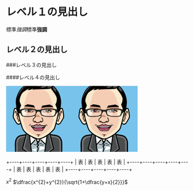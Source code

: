 レベル１の見出し
================

標準*強調*標準**強調**

レベル２の見出し
----------------

###レベル３の見出し

####レベル４の見出し

![kotetsu1](kotetsu.png)![kotetsu2](kotetsu.png)

+----+----+----+----+----+
| 表 | 表 | 表 | 表 | 表 |
+----+----+----+----+----+
| 表 | 表 | 表 | 表 | 表 |
+----+----+----+----+----+

$x^2$
$\dfrac{x^{2}+y^{2}}{\sqrt{1+\dfrac{y+x}{2}}}$
